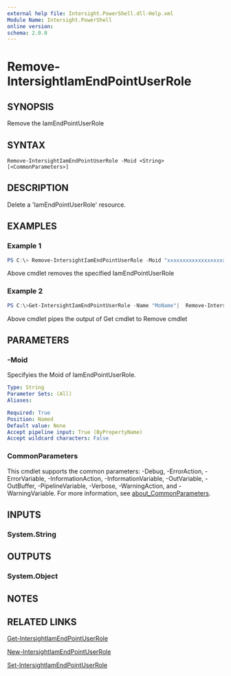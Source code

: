 ```yaml
---
external help file: Intersight.PowerShell.dll-Help.xml
Module Name: Intersight.PowerShell
online version:
schema: 2.0.0
---
```


# Remove-IntersightIamEndPointUserRole

## SYNOPSIS
Remove the IamEndPointUserRole

## SYNTAX

```
Remove-IntersightIamEndPointUserRole -Moid <String> [<CommonParameters>]
```

## DESCRIPTION
Delete a &apos;IamEndPointUserRole&apos; resource.

## EXAMPLES

### Example 1
```powershell
PS C:\> Remove-IntersightIamEndPointUserRole -Moid "xxxxxxxxxxxxxxxxxxxxxxxxxxx"
```
Above cmdlet removes the specified IamEndPointUserRole 

### Example 2
```powershell
PS C:\>Get-IntersightIamEndPointUserRole -Name "MoName"|  Remove-IntersightIamEndPointUserRole
```
Above cmdlet pipes the output of Get cmdlet to Remove cmdlet

## PARAMETERS

### -Moid
Specifyies the Moid of IamEndPointUserRole.

```yaml
Type: String
Parameter Sets: (All)
Aliases:

Required: True
Position: Named
Default value: None
Accept pipeline input: True (ByPropertyName)
Accept wildcard characters: False
```

### CommonParameters
This cmdlet supports the common parameters: -Debug, -ErrorAction, -ErrorVariable, -InformationAction, -InformationVariable, -OutVariable, -OutBuffer, -PipelineVariable, -Verbose, -WarningAction, and -WarningVariable. For more information, see [about_CommonParameters](http://go.microsoft.com/fwlink/?LinkID=113216).

## INPUTS

### System.String

## OUTPUTS

### System.Object
## NOTES

## RELATED LINKS

[Get-IntersightIamEndPointUserRole](./Get-IntersightIamEndPointUserRole.md)

[New-IntersightIamEndPointUserRole](./New-IntersightIamEndPointUserRole.md)

[Set-IntersightIamEndPointUserRole](./Set-IntersightIamEndPointUserRole.md)

